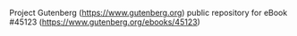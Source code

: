 Project Gutenberg (https://www.gutenberg.org) public repository for eBook #45123 (https://www.gutenberg.org/ebooks/45123)
